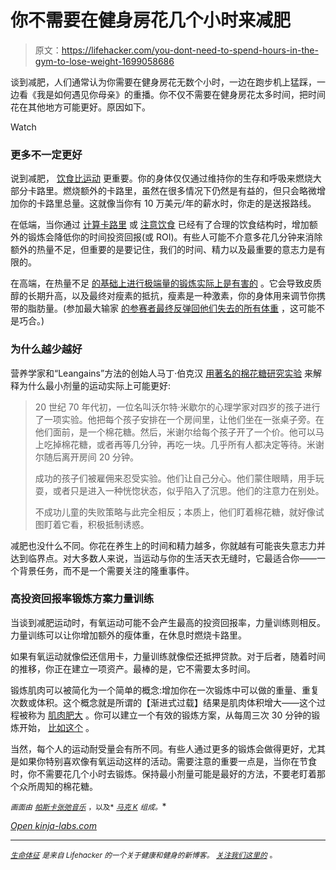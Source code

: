# 你不需要在健身房花几个小时来减肥

> 原文：<https://lifehacker.com/you-dont-need-to-spend-hours-in-the-gym-to-lose-weight-1699058686>

谈到减肥，人们通常认为你需要在健身房花无数个小时，一边在跑步机上猛踩，一边看《我是如何遇见你母亲》的重播。你不仅不需要在健身房花太多时间，把时间花在其他地方可能更好。原因如下。

Watch

### 更多不一定更好

说到减肥， [饮食比运动](http://vitals.lifehacker.com/exercise-vs-diet-which-is-more-important-for-weight-l-1677532039) 更重要。你的身体仅仅通过维持你的生存和呼吸来燃烧大部分卡路里。燃烧额外的卡路里，虽然在很多情况下仍然是有益的，但只会略微增加你的卡路里总量。这就像当你有 10 万美元/年的薪水时，你走的是送报路线。

在低端，当你通过 [计算卡路里](http://vitals.lifehacker.com/how-to-determine-the-number-of-calories-you-should-eat-1693372946) 或 [注意饮食](http://vitals.lifehacker.com/how-to-lose-weight-without-counting-calories-1691715560) 已经有了合理的饮食结构时，增加额外的锻炼会降低你的时间投资回报(或 ROI)。有些人可能不介意多花几分钟来消除额外的热量不足，但重要的是要记住，我们的时间、精力以及最重要的意志力是有限的。

在高端，在热量不足 [的基础上进行极端量的锻炼实际上是有害的](http://www.bodyrecomposition.com/fat-loss/why-big-caloric-deficits-and-lots-of-activity-can-hurt-fat-loss.html/) 。它会导致皮质醇的长期升高，以及最终对瘦素的抵抗，瘦素是一种激素，你的身体用来调节你携带的脂肪量。(参加最大输家 [的参赛者最终反弹回他们失去的所有体重](http://www.weightymatters.ca/2014/09/more-on-why-biggest-loser-contestants.html) ，这可能不是巧合。)

### 为什么越少越好

营养学家和“Leangains”方法的创始人马丁·伯克汉 [用著名的棉花糖研究实验](http://www.leangains.com/2010/01/marshmallow-test.html) 来解释为什么最小剂量的运动实际上可能更好:

> 20 世纪 70 年代初，一位名叫沃尔特·米歇尔的心理学家对四岁的孩子进行了一项实验。他把每个孩子安排在一个房间里，让他们坐在一张桌子旁。在他们面前，是一个棉花糖。然后，米谢尔给每个孩子开了一个价。他可以马上吃掉棉花糖，或者再等几分钟，再吃一块。几乎所有人都决定等待。米谢尔随后离开房间 20 分钟。
> 
> 成功的孩子们被雇佣来忍受实验。他们让自己分心。他们蒙住眼睛，用手玩耍，或者只是进入一种恍惚状态，似乎陷入了沉思。他们的注意力在别处。
> 
> 不成功儿童的失败策略与此完全相反；本质上，他们盯着棉花糖，就好像试图盯着它看，积极抵制诱惑。

减肥也没什么不同。你花在养生上的时间和精力越多，你就越有可能丧失意志力并达到临界点。对大多数人来说，当运动与你的生活天衣无缝时，它最适合你——一个背景任务，而不是一个需要关注的隆重事件。

### 高投资回报率锻炼方案力量训练

当谈到减肥运动时，有氧运动可能不会产生最高的投资回报率，力量训练则相反。力量训练可以让你增加额外的瘦体重，在休息时燃烧卡路里。

如果有氧运动就像偿还信用卡，力量训练就像偿还抵押贷款。对于后者，随着时间的推移，你正在建立一项资产。最棒的是，它不需要太多时间。

锻炼肌肉可以被简化为一个简单的概念:增加你在一次锻炼中可以做的重量、重复次数或体积。这个概念就是所谓的【渐进式过载】结果是肌肉体积增大——这个过程被称为 [肌肉肥大](http://en.wikipedia.org/wiki/Muscle_hypertrophy) 。你可以建立一个有效的锻炼方案，从每周三次 30 分钟的锻炼开始， [比如这个](http://www.mvf.io/mvf-part-three-highly-effective-workouts/) 。

当然，每个人的运动耐受量会有所不同。有些人通过更多的锻炼会做得更好，尤其是如果你特别喜欢像有氧运动这样的活动。需要注意的重要一点是，当你在节食时，你不需要花几个小时去锻炼。保持最小剂量可能是最好的方法，不要老盯着那个众所周知的棉花糖。

<small>*画面由*</small> [<small>*帕斯卡*</small>](https://www.flickr.com/photos/pasukaru76/)<small></small>*[<small>*张弛音乐*</small>](https://www.flickr.com/photos/83905817@N08/) <small>*，以及*</small> [<small>*马克 K*</small>](https://www.flickr.com/photos/alpima/) <small>*组成。*</small>*

*[Open *kinja-labs.com*](http://kinja-labs.com/related-widget/?posts=1692058974,1677532039,1686146359&title=Recommended%20stories)*

* * *

*[<small>*生命体征*</small>](http://vitals.lifehacker.com/) <small>*是来自 Lifehacker 的一个关于健康和健身的新博客。*</small> [<small>*关注我们这里的*</small>](https://twitter.com/VitalsLH) <small>*。*</small>*